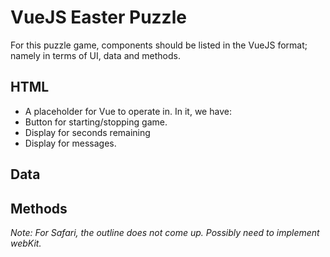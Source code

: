 # VueJS Easter Puzzle

For this puzzle game, components should be listed in the VueJS format; namely in terms of UI, data and methods.

## HTML
- A placeholder for Vue to operate in. In it, we have:
 - Button for starting/stopping game.
 - Display for seconds remaining
 - Display for messages.

## Data

## Methods

*Note: For Safari, the outline does not come up. Possibly need to implement webKit.*
